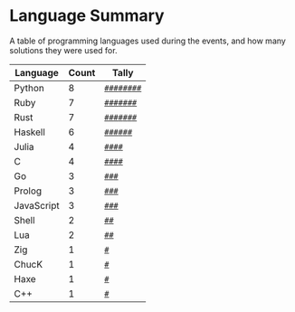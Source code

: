 # Language Summary

A table of programming languages used during the events, and how many solutions they were used for.

| Language | Count | Tally |
| --- | --- | --- |
| Python | 8 | <code><a href="../2020/day_05.py">#</a><a href="../2020/day_09.py">#</a><a href="../2020/day_10.py">#</a><a href="../2020/day_23.py">#</a><a href="../2021/day_15.py">#</a><a href="../2022/day_05.py">#</a><a href="../2022/day_10.py">#</a><a href="../2022/day_11.py">#</a></code> |
| Ruby | 7 | <code><a href="../2020/day_02.rb">#</a><a href="../2020/day_14.rb">#</a><a href="../2020/day_16.rb">#</a><a href="../2020/day_21.rb">#</a><a href="../2021/day_08.rb">#</a><a href="../2022/day_03.rb">#</a><a href="../2022/day_07.rb">#</a></code> |
| Rust | 7 | <code><a href="../2019/day_02.rs">#</a><a href="../2020/day_08.rs">#</a><a href="../2020/day_11.rs">#</a><a href="../2020/day_17.rs">#</a><a href="../2020/day_19.rs">#</a><a href="../2021/day_14.rs">#</a><a href="../2022/day_06.py">#</a></code> |
| Haskell | 6 | <code><a href="../2019/day_01.hs">#</a><a href="../2020/day_04.hs">#</a><a href="../2020/day_06.hs">#</a><a href="../2020/day_18.hs">#</a><a href="../2021/day_10.hs">#</a><a href="../2022/day_01.hs">#</a></code> |
| Julia | 4 | <code><a href="../2021/day_05.jl">#</a><a href="../2021/day_09.jl">#</a><a href="../2022/day_08.jl">#</a><a href="../2022/day_12.jl">#</a></code> |
| C | 4 | <code><a href="../2020/day_03.c">#</a><a href="../2020/day_12.c">#</a><a href="../2021/day_07.c">#</a><a href="../2021/day_18.c">#</a></code> |
| Go | 3 | <code><a href="../2020/day_24.go">#</a><a href="../2021/day_04.go">#</a><a href="../2022/day_09.go">#</a></code> |
| Prolog | 3 | <code><a href="../2020/day_07.pl">#</a><a href="../2021/day_03.pl">#</a><a href="../2021/day_12.pl">#</a></code> |
| JavaScript | 3 | <code><a href="../2020/day_01.js">#</a><a href="../2022/day_04.js">#</a><a href="../2022/day_13.js">#</a></code> |
| Shell | 2 | <code><a href="../2021/day_02.sh">#</a><a href="../2022/day_02.sh">#</a></code> |
| Lua | 2 | <code><a href="../2020/day_13.lua">#</a><a href="../2021/day_11.lua">#</a></code> |
| Zig | 1 | <code><a href="../2021/day_06.zig">#</a></code> |
| ChucK | 1 | <code><a href="../2021/day_01.ck">#</a></code> |
| Haxe | 1 | <code><a href="../2020/day_22.hx">#</a></code> |
| C++ | 1 | <code><a href="../2020/day_15.cpp">#</a></code> |
